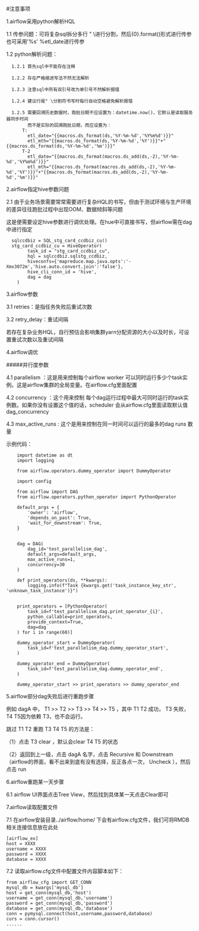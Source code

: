 #注意事项

1.airflow采用python解析HQL

  1.1 传参问题：可将复杂sql拆分多行 " \进行分割，然后{0}.format()形式进行传参
              也可采用'%s' %etl_date进行传参

  1.2 python解析问题：

      1.2.1 首先sql中不能存在注释

      1.2.2 存在严格缩进写法不然无法解析

      1.2.3 注意sql中所有双引号改为单引号不然解析报错

      1.2.4 建议行尾" \分割符书写时每行自动空格避免解析报错
      
      1.2.5 需要回溯历史数据时，跑批日期不应设置为：datetime.now()，它默认是读取服务器同步时间
            而不是实际的回溯跑批日期，而应设置为：
          T:
            etl_date="{{macros.ds_format(ds,'%Y-%m-%d','%Y%m%d')}}"
            etl_mth="{{macros.ds_format(ds,'%Y-%m-%d','%Y')}}"+"{{macros.ds_format(ds,'%Y-%m-%d','%m')}}"
          T-2
            etl_date="{{macros.ds_format(macros.ds_add(ds,-2),'%Y-%m-%d','%Y%m%d')}}"
            etl_mth="{{macros.ds_format(macros.ds_add(ds,-2),'%Y-%m-%d','%Y')}}"+"{{macros.ds_format(macros.ds_add(ds,-2),'%Y-%m-%d','%m')}}"
  
2.airflow指定hive参数问题

  2.1 由于业务场景需要常常需要进行复杂HQL的书写，但由于测试环境与生产环境的差异往往跑批过程中出现OOM、数据倾斜等问题
  
   这是便需要设定hive参数进行调优处理。在hue中可直接书写，但airflow需在dag中进行指定
      
      sqlccdbiz = SQL_stg_card_ccdbiz_cu()
      stg_card_ccdbiz_cu = HiveOperator(
            task_id = "stg_card_ccdbiz_cu",
            hql = sqlccdbiz.sqlstg_ccdbiz,
            hiveconfs={'mapreduce.map.java.opts':'-Xmx3072m','hive.auto.convert.join':'false'},
            hive_cli_conn_id = 'hive',
            dag = dag
      	)
3.airflow参数

  3.1 retries：是指任务失败后重试次数
  
  3.2 retry_delay：重试间隔
  
  若存在复杂业务HQL，自行预估会影响集群yarn分配资源的大小以及时长，可设置重试次数以及重试间隔
  
4.airflow调优

  #####并行度参数
  
  4.1 parallelism ：这是用来控制每个airflow worker 可以同时运行多少个task实例。这是airflow集群的全局变量。在airflow.cfg里面配置
  
  4.2 concurrency ：这个用来控制 每个dag运行过程中最大可同时运行的task实例数。如果你没有设置这个值的话，scheduler 会从airflow.cfg里面读取默认值 dag_concurrency

  4.3 max_active_runs : 这个是用来控制在同一时间可以运行的最多的dag runs 数量
  
  示例代码：
        
        import datetime as dt
        import logging
        
        from airflow.operators.dummy_operator import DummyOperator
        
        import config
        
        from airflow import DAG
        from airflow.operators.python_operator import PythonOperator
        
        default_args = {
            'owner': 'airflow',
            'depends_on_past': True,
            'wait_for_downstream': True,
        }
        
        
        dag = DAG(
            dag_id='test_parallelism_dag',
            default_args=default_args,
            max_active_runs=1,
            concurrency=30
        )
        
        def print_operators(ds, **kwargs):
            logging.info(f"Task {kwargs.get('task_instance_key_str', 'unknown_task_instance')}")
        
        
        print_operators = [PythonOperator(
            task_id=f'test_parallelism_dag.print_operator_{i}',
            python_callable=print_operators,
            provide_context=True,
            dag=dag
        ) for i in range(60)]
        
        dummy_operator_start = DummyOperator(
            task_id=f'test_parallelism_dag.dummy_operator_start',
        )
        
        dummy_operator_end = DummyOperator(
            task_id=f'test_parallelism_dag.dummy_operator_end',
        )
        
        dummy_operator_start >> print_operators >> dummy_operator_end

5.airflow部分dag失败后进行重跑步骤
  
  例如 dagA 中， T1 >> T2 >> T3 >> T4 >> T5  ，其中 T1 T2 成功， T3 失败， T4  T5因为依赖 T3，也不会运行。
  
  跳过 T1   T2  重跑 T3 T4 T5 的方法是：
  
  （1）点击 T3 clear ，默认会clear T4  T5 的状态
  
  （2）返回到上一级，点击 dagA 名字，点击 Recursive 和 Downstream （airflow的界面，看不出来到底有没有选择，反正各点一次，  Uncheck ），然后点击 run 
  
6.airflow重跑某一天步骤
  
  6.1 airflow UI界面点击Tree View，然后找到具体某一天点击Clear即可
  
7.airflow读取配置文件

  7.1 在airflow安装目录../airflow/home/ 下会有airflow.cfg文件，我们可将RMDB相关连接信息放在此处
  
    [airflow_ex]
    host = XXXX
    username = XXXX
    password = XXXX
    database = XXXX
    
  7.2 读取airflow.cfg文件中配置文件内容脚本如下：
  
    from airflow_cfg import GET_CONN
    mysql_db = kwargs['mysql_db']
    host = get_conn(mysql_db,'host')
    username = get_conn(mysql_db,'username')
    password = get_conn(mysql_db,'password')
    database = get_conn(mysql_db,'database')
    conn = pymysql.connect(host,username,password,database)
    curs = conn.cursor()
    ......
    
